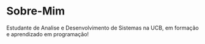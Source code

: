 ﻿# Sobre-Mim

Estudante de Analise e Desenvolvimento de Sistemas na UCB, em formação e aprendizado em programação! 

